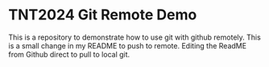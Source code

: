 # TNT2024 Git Remote Demo
This is a repository to demonstrate how to use git with github remotely.
This is a small change in my README to push to remote.
Editing the ReadME from Github direct to pull to local git.
